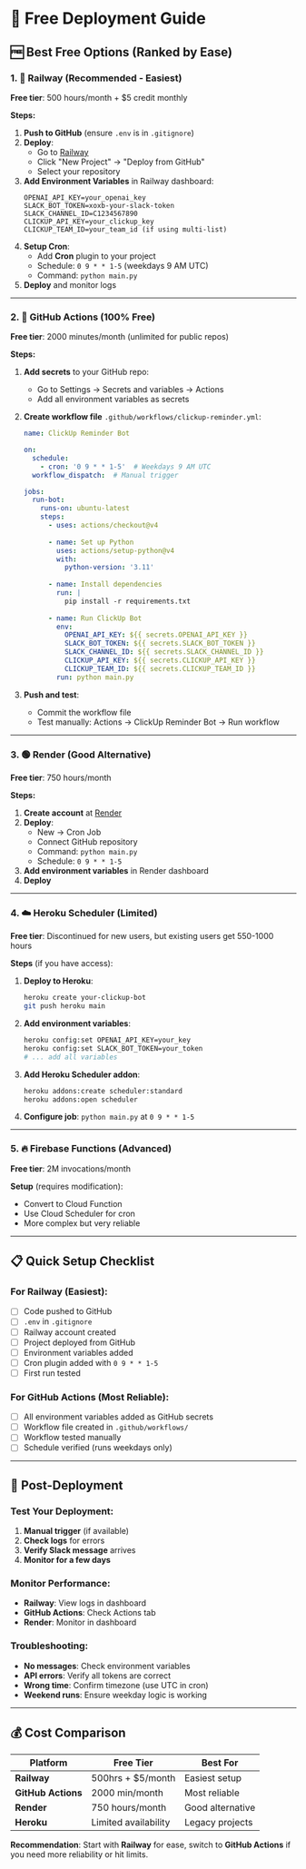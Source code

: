 # 🚀 Free Deployment Guide

## 🆓 Best Free Options (Ranked by Ease)

### **1. 🚀 Railway (Recommended - Easiest)**
**Free tier**: 500 hours/month + $5 credit monthly

**Steps:**
1. **Push to GitHub** (ensure `.env` is in `.gitignore`)
2. **Deploy**:
   - Go to [Railway](https://railway.app)
   - Click "New Project" → "Deploy from GitHub"
   - Select your repository
3. **Add Environment Variables** in Railway dashboard:
   ```
   OPENAI_API_KEY=your_openai_key
   SLACK_BOT_TOKEN=xoxb-your-slack-token
   SLACK_CHANNEL_ID=C1234567890
   CLICKUP_API_KEY=your_clickup_key
   CLICKUP_TEAM_ID=your_team_id (if using multi-list)
   ```
4. **Setup Cron**:
   - Add **Cron** plugin to your project
   - Schedule: `0 9 * * 1-5` (weekdays 9 AM UTC)
   - Command: `python main.py`
5. **Deploy** and monitor logs

---

### **2. 🐙 GitHub Actions (100% Free)**
**Free tier**: 2000 minutes/month (unlimited for public repos)

**Steps:**
1. **Add secrets** to your GitHub repo:
   - Go to Settings → Secrets and variables → Actions
   - Add all environment variables as secrets

2. **Create workflow file** `.github/workflows/clickup-reminder.yml`:
   ```yaml
   name: ClickUp Reminder Bot
   
   on:
     schedule:
       - cron: '0 9 * * 1-5'  # Weekdays 9 AM UTC
     workflow_dispatch:  # Manual trigger
   
   jobs:
     run-bot:
       runs-on: ubuntu-latest
       steps:
         - uses: actions/checkout@v4
         
         - name: Set up Python
           uses: actions/setup-python@v4
           with:
             python-version: '3.11'
             
         - name: Install dependencies
           run: |
             pip install -r requirements.txt
             
         - name: Run ClickUp Bot
           env:
             OPENAI_API_KEY: ${{ secrets.OPENAI_API_KEY }}
             SLACK_BOT_TOKEN: ${{ secrets.SLACK_BOT_TOKEN }}
             SLACK_CHANNEL_ID: ${{ secrets.SLACK_CHANNEL_ID }}
             CLICKUP_API_KEY: ${{ secrets.CLICKUP_API_KEY }}
             CLICKUP_TEAM_ID: ${{ secrets.CLICKUP_TEAM_ID }}
           run: python main.py
   ```

3. **Push and test**:
   - Commit the workflow file
   - Test manually: Actions → ClickUp Reminder Bot → Run workflow

---

### **3. 🟢 Render (Good Alternative)**
**Free tier**: 750 hours/month

**Steps:**
1. **Create account** at [Render](https://render.com)
2. **Deploy**:
   - New → Cron Job
   - Connect GitHub repository
   - Command: `python main.py`
   - Schedule: `0 9 * * 1-5`
3. **Add environment variables** in Render dashboard
4. **Deploy**

---

### **4. ☁️ Heroku Scheduler (Limited)**
**Free tier**: Discontinued for new users, but existing users get 550-1000 hours

**Steps** (if you have access):
1. **Deploy to Heroku**:
   ```bash
   heroku create your-clickup-bot
   git push heroku main
   ```
2. **Add environment variables**:
   ```bash
   heroku config:set OPENAI_API_KEY=your_key
   heroku config:set SLACK_BOT_TOKEN=your_token
   # ... add all variables
   ```
3. **Add Heroku Scheduler addon**:
   ```bash
   heroku addons:create scheduler:standard
   heroku addons:open scheduler
   ```
4. **Configure job**: `python main.py` at `0 9 * * 1-5`

---

### **5. 🔥 Firebase Functions (Advanced)**
**Free tier**: 2M invocations/month

**Setup** (requires modification):
- Convert to Cloud Function
- Use Cloud Scheduler for cron
- More complex but very reliable

---

## 📋 **Quick Setup Checklist**

### **For Railway (Easiest)**:
- [ ] Code pushed to GitHub
- [ ] `.env` in `.gitignore`
- [ ] Railway account created
- [ ] Project deployed from GitHub
- [ ] Environment variables added
- [ ] Cron plugin added with `0 9 * * 1-5`
- [ ] First run tested

### **For GitHub Actions (Most Reliable)**:
- [ ] All environment variables added as GitHub secrets
- [ ] Workflow file created in `.github/workflows/`
- [ ] Workflow tested manually
- [ ] Schedule verified (runs weekdays only)

---

## 🔧 **Post-Deployment**

### **Test Your Deployment**:
1. **Manual trigger** (if available)
2. **Check logs** for errors
3. **Verify Slack message** arrives
4. **Monitor for a few days**

### **Monitor Performance**:
- **Railway**: View logs in dashboard
- **GitHub Actions**: Check Actions tab
- **Render**: Monitor in dashboard

### **Troubleshooting**:
- **No messages**: Check environment variables
- **API errors**: Verify all tokens are correct
- **Wrong time**: Confirm timezone (use UTC in cron)
- **Weekend runs**: Ensure weekday logic is working

---

## 💰 **Cost Comparison**

| Platform | Free Tier | Best For |
|----------|-----------|----------|
| **Railway** | 500hrs + $5/month | Easiest setup |
| **GitHub Actions** | 2000 min/month | Most reliable |
| **Render** | 750 hours/month | Good alternative |
| **Heroku** | Limited availability | Legacy projects |

**Recommendation**: Start with **Railway** for ease, switch to **GitHub Actions** if you need more reliability or hit limits. 